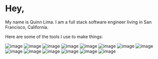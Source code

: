 # Hey,

My name is Quinn Lima. I am a full stack software engineer living in San Francisco, California.

Here are some of the tools I use to make things:

![image](https://user-images.githubusercontent.com/75652493/145687586-d1ce21f0-49ac-44ca-bcfa-17b8c36247c9.png) ![image](https://user-images.githubusercontent.com/75652493/145687600-001f1a43-dc63-4153-9a73-8de6937a3937.png) ![image](https://user-images.githubusercontent.com/75652493/145687606-961d5bab-a0bf-4683-af3d-624003514f41.png) ![image](https://user-images.githubusercontent.com/75652493/145687615-defabdad-e084-4c63-9d7e-8271b331f3c2.png) ![image](https://user-images.githubusercontent.com/75652493/145687623-fe556d34-41ff-4f04-9014-96f093ebced9.png) ![image](https://user-images.githubusercontent.com/75652493/145687626-195e1ced-ee2b-40e9-881a-f0298b04858b.png) ![image](https://user-images.githubusercontent.com/75652493/145687648-55d1e118-7bcf-438d-a921-5a45938396fd.png) ![image](https://user-images.githubusercontent.com/75652493/145687655-640599f9-58a8-4d8b-a89a-3c1c1102bb09.png) ![image](https://user-images.githubusercontent.com/75652493/145687661-fb14e08d-471d-4dae-ad16-3308dea547c1.png) ![image](https://user-images.githubusercontent.com/75652493/145687669-5e5c5418-b6c1-496e-8405-f9c4e5f15396.png) ![image](https://user-images.githubusercontent.com/75652493/145687674-ba5f221b-6cdf-4499-a155-952142172b57.png) ![image](https://user-images.githubusercontent.com/75652493/145687678-79fc0a29-9e7d-4265-8c82-c3841d65846d.png) ![image](https://user-images.githubusercontent.com/75652493/145687682-201d1251-f4a3-4b40-b7ac-9892334e4f17.png) ![image](https://user-images.githubusercontent.com/75652493/145687687-3d2a57c7-d035-4373-9179-a6b055c4f509.png)




